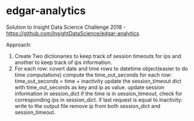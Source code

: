 # edgar-analytics

Solution to  Insight Data Science Challenge 2018 - https://github.com/InsightDataScience/edgar-analytics

Approach:
1. Create Two dictionaries to keep track of session timeouts for ips and another to keep track of ips information.
2. For each row:
	covert date and time rows to datetime object(easier to do time computations)
	compute the time_out_seconds for each row:
		time_out_seconds = time + inactivity
	update the session_timeout dict with time_out_seconds as key and ip as value.
	update session information in session_dict
	if the time is in session_timeout, check for corresponding ips in session_dict.
		if last request is equal to inactivity:
			write to the output file
			remove  ip from both session_dict and session_timeout.
